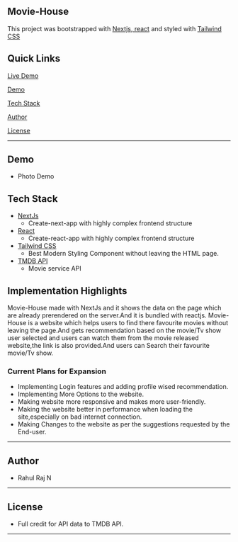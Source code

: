 ## Movie-House

This project was bootstrapped with [Nextjs](https://nextjs.org),[ react](https://github.com/facebook/create-react-app) and styled with [Tailwind CSS](https://tailwindcss.com/)

## Quick Links

[Live Demo](https://movie-house-ruddy.vercel.app/)

[Demo](#Demo)

[Tech Stack](#tech-stack)

[Author](#author)

[License](#license)

---

## Demo

- Photo Demo

## Tech Stack

- [NextJs](https://nextjs.org)
  - Create-next-app with highly complex frontend structure
- [React](https://reactjs.org)
  - Create-react-app with highly complex frontend structure
- [Tailwind CSS](https://tailwindcss.com/)
  - Best Modern Styling Component without leaving the HTML page.
- [TMDB API](https://www.themoviedb.org/?language=en-US)
  - Movie service API

## Implementation Highlights

Movie-House made with NextJs and it shows the data on the page which are already prerendered on the server.And it is bundled with reactjs.
Movie-House is a website which helps users to find there favourite movies without leaving the page.And gets recommendation based on the movie/Tv show user selected and users can watch them from the movie released website,the link is also provided.And users can Search their favourite movie/Tv show.

### Current Plans for Expansion

- Implementing Login features and adding profile wised recommendation.
- Implementing More Options to the website.
- Making website more responsive and makes more user-friendly.
- Making the website better in performance when loading the site,especially on bad internet connection.
- Making Changes to the website as per the suggestions requested by the End-user.

---

## Author

- Rahul Raj N

---

## License

- Full credit for API data to TMDB API.

---
